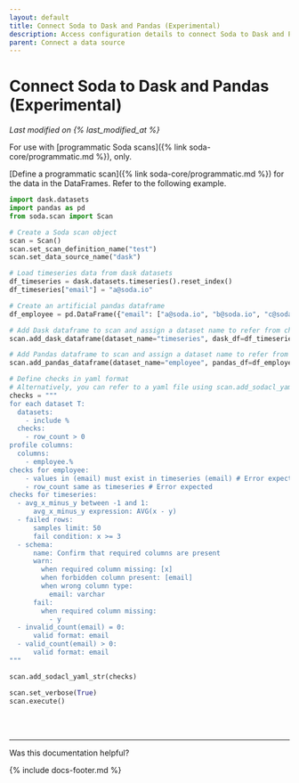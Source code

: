 ```yaml
---
layout: default
title: Connect Soda to Dask and Pandas (Experimental)
description: Access configuration details to connect Soda to Dask and Pandas.
parent: Connect a data source
---
```


# Connect Soda to Dask and Pandas (Experimental)
*Last modified on {% last_modified_at %}*

For use with [programmatic Soda scans]({% link soda-core/programmatic.md %}), only.

[Define a programmatic scan]({% link soda-core/programmatic.md %}) for the data in the DataFrames. Refer to the following example.

```python
import dask.datasets
import pandas as pd
from soda.scan import Scan

# Create a Soda scan object
scan = Scan()
scan.set_scan_definition_name("test")
scan.set_data_source_name("dask")

# Load timeseries data from dask datasets
df_timeseries = dask.datasets.timeseries().reset_index()
df_timeseries["email"] = "a@soda.io"

# Create an artificial pandas dataframe
df_employee = pd.DataFrame({"email": ["a@soda.io", "b@soda.io", "c@soda.io"]})

# Add Dask dataframe to scan and assign a dataset name to refer from checks yaml
scan.add_dask_dataframe(dataset_name="timeseries", dask_df=df_timeseries)

# Add Pandas dataframe to scan and assign a dataset name to refer from checks yaml
scan.add_pandas_dataframe(dataset_name="employee", pandas_df=df_employee)

# Define checks in yaml format
# Alternatively, you can refer to a yaml file using scan.add_sodacl_yaml_file(<filepath>)
checks = """
for each dataset T:
  datasets:
    - include %
  checks:
    - row_count > 0
profile columns:
  columns:
    - employee.%
checks for employee:
    - values in (email) must exist in timeseries (email) # Error expected
    - row_count same as timeseries # Error expected
checks for timeseries:
  - avg_x_minus_y between -1 and 1:
      avg_x_minus_y expression: AVG(x - y)
  - failed rows:
      samples limit: 50
      fail condition: x >= 3
  - schema:
      name: Confirm that required columns are present
      warn:
        when required column missing: [x]
        when forbidden column present: [email]
        when wrong column type:
          email: varchar
      fail:
        when required column missing:
          - y
  - invalid_count(email) = 0:
      valid format: email
  - valid_count(email) > 0:
      valid format: email
"""

scan.add_sodacl_yaml_str(checks)

scan.set_verbose(True)
scan.execute()
```

<br />
<br />

---

Was this documentation helpful?

<!-- LikeBtn.com BEGIN -->
<span class="likebtn-wrapper" data-theme="tick" data-i18n_like="Yes" data-ef_voting="grow" data-show_dislike_label="true" data-counter_zero_show="true" data-i18n_dislike="No"></span>
<script>(function(d,e,s){if(d.getElementById("likebtn_wjs"))return;a=d.createElement(e);m=d.getElementsByTagName(e)[0];a.async=1;a.id="likebtn_wjs";a.src=s;m.parentNode.insertBefore(a, m)})(document,"script","//w.likebtn.com/js/w/widget.js");</script>
<!-- LikeBtn.com END -->

{% include docs-footer.md %}